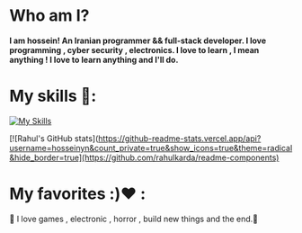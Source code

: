 # Who am I?
**I am hossein! An Iranian programmer && full-stack developer. I love programming , cyber security , electronics. I love to learn , I mean anything  ! I love to learn anything and I'll do.**

# My skills 💪:
[![My Skills](https://skillicons.dev/icons?i=html,css,sass,js,ts,npm,yarn,pnpm,vite,nodejs,jquery,bootstrap,tailwind,mui,threejs,react,next,python,linux,bash,windows,powershell,c,cpp,cs,dotnet,git,github,gitlab,flask,django,fastapi,ai,go,vue,express,nestjs,php,mysql,laravel,docker,redis,graphql,ruby,rails,perl,rust,actix,rocket,sqlite,postgresql,arduino,java,nginx,kotlin,mongodb,nuxtjs,prisma,unity)](https://github.com/hosseinyn)

[![Rahul's GitHub stats](https://github-readme-stats.vercel.app/api?username=hosseinyn&count_private=true&show_icons=true&theme=radical&hide_border=true](https://github.com/rahulkarda/readme-components)

# My favorites :)❤️ :

👾 I love games , electronic , horror , build new things and the end.👾

